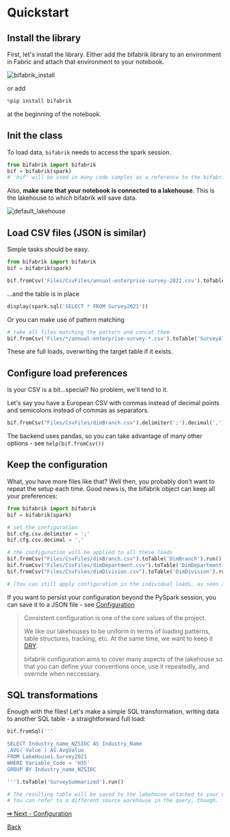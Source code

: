 # Quickstart

## Install the library
First, let's install the library. Either add the bifabrik library to an environment in Fabric and attach that environment to your notebook.

![bifabrik_install](https://github.com/rjankovic/bifabrik/assets/2221666/a7127858-2768-4b91-ae2d-71804a20ddcb)

or add 
```python
%pip install bifabrik
``` 
at the beginning of the notebook.

## Init the class
To load data, `bifabrik` needs to access the spark session.
```python
from bifabrik import bifabrik
bif = bifabrik(spark)
# 'bif' will be used in many code samples as a reference to the bifabrik class instance
```

Also, __make sure that your notebook is connected to a lakehouse__. This is the lakehouse to which bifabrik will save data.

![default_lakehouse](https://github.com/rjankovic/bifabrik/assets/2221666/60951119-b0ce-40b1-8e7e-ba07b78ac06a)

## Load CSV files (JSON is similar)
Simple tasks should be easy.

```python
from bifabrik import bifabrik
bif = bifabrik(spark)

bif.fromCsv('Files/CsvFiles/annual-enterprise-survey-2021.csv').toTable('Survey2021').run()
```
...and the table is in place

```python
display(spark.sql('SELECT * FROM Survey2021'))
```
Or you can make use of pattern matching
```python
# take all files matching the pattern and concat them
bif.fromCsv('Files/*/annual-enterprise-survey-*.csv').toTable('SurveyAll').run()
```
These are full loads, overwriting the target table if it exists.

## Configure load preferences
Is your CSV is a bit...special? No problem, we'll tend to it.

Let's say you have a European CSV with commas instead of decimal points and semicolons instead of commas as separators.
```python
bif.fromCsv("Files/CsvFiles/dimBranch.csv").delimiter(';').decimal(',').toTable('DimBranch').run()
```

The backend uses pandas, so you can take advantage of many other options - see `help(bif.fromCsv())`

## Keep the configuration
What, you have more files like that?  Well then, you probably don't want to repeat the setup each time.
Good news is, the bifabrik object can keep all your preferences:

```python
from bifabrik import bifabrik
bif = bifabrik(spark)

# set the configuration
bif.cfg.csv.delimiter = ';'
bif.cfg.csv.decimal = ','

# the configuration will be applied to all these loads
bif.fromCsv("Files/CsvFiles/dimBranch.csv").toTable('DimBranch').run()
bif.fromCsv("Files/CsvFiles/dimDepartment.csv").toTable('DimDepartment').run()
bif.fromCsv("Files/CsvFiles/dimDivision.csv").toTable('DimDivision').run()

# (You can still apply configuration in the individual loads, as seen above, to override the general configuration.)
```
If you want to persist your configuration beyond the PySpark session, you can save it to a JSON file - see [Configuration](configuration.md)

> Consistent configuration is one of the core values of the project.
> 
> We like our lakehouses to be uniform in terms of loading patterns, table structures, tracking, etc. At the same time, we want to keep it [DRY](https://en.wikipedia.org/wiki/Don%27t_repeat_yourself).
> 
> bifabrik configuration aims to cover many aspects of the lakehouse so that you can define your conventions once, use it repeatedly, and override when neccessary.

## SQL transformations
Enough with the files! Let's make a simple SQL transformation, writing data to another SQL table - a straightforward full load:

```python
bif.fromSql('''

SELECT Industry_name_NZSIOC AS Industry_Name 
,AVG(`Value`) AS AvgValue
FROM LakeHouse1.Survey2021
WHERE Variable_Code = 'H35'
GROUP BY Industry_name_NZSIOC

''').toTable('SurveySummarized').run()

# The resulting table will be saved to the lakehouse attached to your notebook.
# You can refer to a different source warehouse in the query, though.
```



[__⇨__ Next - Configuration](configuration.md)

[Back](../index.md)

